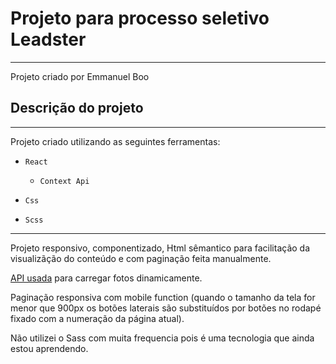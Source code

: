 # Projeto para processo seletivo Leadster
---
Projeto criado por Emmanuel Boo

## Descrição do projeto
---

Projeto criado utilizando as seguintes ferramentas:
  * `React`
    * `Context Api`

  * `Css`
  * `Scss`
---

Projeto responsivo, componentizado, Html sêmantico para facilitação da visualizãção do conteúdo e com paginação feita manualmente.

[API usada](https://www.pexels.com/api/documentation/#photos) para carregar fotos dinamicamente. 

Paginação responsiva com mobile function (quando o tamanho da tela for menor que 900px os botões laterais são substituídos por botões no rodapé fixado com a numeração da página atual).

Não utilizei o Sass com muita frequencia pois é uma tecnologia que ainda estou aprendendo. 
      

